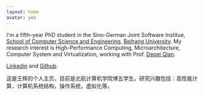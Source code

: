 ```yaml
---
layout: home
avatar: yes
---
```


I'm a fifth-year PhD student in the 
Sino-German Joint Software Institue,
[School of Computer Science and Engineering](http://scse.buaa.edu.cn), 
[Beihang University](http://ev.buaa.edu.cn/).
My research interest is High-Performance Computing, Microarchitecture, Computer System 
and Virtualization, working with 
Prof. [Depei Qian](https://scholar.google.com/citations?user=tl9JLZkAAAAJ&hl=en&oi=ao).

[Linkedin](http://www.linkedin.com/in/thinkwh) and [Github](https://github.com/thinkwh).

这是王辉的个人主页，目前是北航计算机学院博五学生。研究兴趣包括：高性能计算，计算机系统结构，操作系统，虚拟化等。

